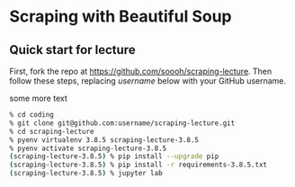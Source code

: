 # Scraping with Beautiful Soup

## Quick start for lecture

First, fork the repo at https://github.com/soooh/scraping-lecture. Then follow these steps, replacing _username_ below with your GitHub username.

some more text

```sh
% cd coding
% git clone git@github.com:username/scraping-lecture.git
% cd scraping-lecture
% pyenv virtualenv 3.8.5 scraping-lecture-3.8.5
% pyenv activate scraping-lecture-3.8.5
(scraping-lecture-3.8.5) % pip install --upgrade pip
(scraping-lecture-3.8.5) % pip install -r requirements-3.8.5.txt
(scraping-lecture-3.8.5) % jupyter lab
```
